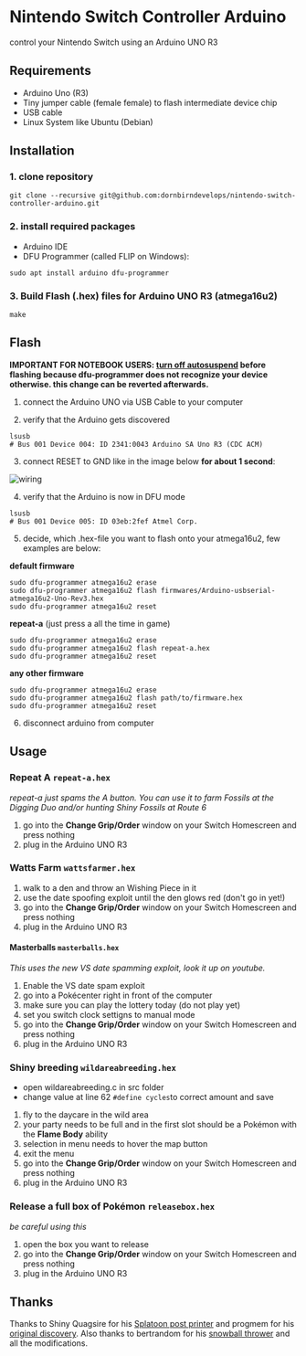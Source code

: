 # Nintendo Switch Controller Arduino

control your Nintendo Switch using an Arduino UNO R3

## Requirements

- Arduino Uno (R3)
- Tiny jumper cable (female female) to flash intermediate device chip
- USB cable
- Linux System like Ubuntu (Debian)

## Installation

### 1. clone repository

```
git clone --recursive git@github.com:dornbirndevelops/nintendo-switch-controller-arduino.git
```

### 2. install required packages

- Arduino IDE
- DFU Programmer (called FLIP on Windows):

```
sudo apt install arduino dfu-programmer
```

### 3. Build Flash (.hex) files for Arduino UNO R3 (atmega16u2)

```
make
```

## Flash

**IMPORTANT FOR NOTEBOOK USERS: [turn off autosuspend](https://unix.stackexchange.com/questions/91027/how-to-disable-usb-autosuspend-on-kernel-3-7-10-or-above) before flashing because dfu-programmer does not recognize your device otherwise. this change can be reverted afterwards.**

1. connect the Arduino UNO via USB Cable to your computer

2. verify that the Arduino gets discovered

```
lsusb
# Bus 001 Device 004: ID 2341:0043 Arduino SA Uno R3 (CDC ACM)
```

3. connect RESET to GND like in the image below **for about 1 second**:

![wiring](https://www.arduino.cc/en/uploads/Hacking/Uno-front-DFU-reset.png)

4. verify that the Arduino is now in DFU mode

```
lsusb
# Bus 001 Device 005: ID 03eb:2fef Atmel Corp.
```

5. decide, which .hex-file you want to flash onto your atmega16u2, few examples are below:

**default firmware**

```
sudo dfu-programmer atmega16u2 erase
sudo dfu-programmer atmega16u2 flash firmwares/Arduino-usbserial-atmega16u2-Uno-Rev3.hex
sudo dfu-programmer atmega16u2 reset
```

**repeat-a** (just press a all the time in game)

```
sudo dfu-programmer atmega16u2 erase
sudo dfu-programmer atmega16u2 flash repeat-a.hex
sudo dfu-programmer atmega16u2 reset
```

**any other firmware**

```
sudo dfu-programmer atmega16u2 erase
sudo dfu-programmer atmega16u2 flash path/to/firmware.hex
sudo dfu-programmer atmega16u2 reset
```

6. disconnect arduino from computer

## Usage

### Repeat A `repeat-a.hex`

_repeat-a just spams the A button. You can use it to farm Fossils at the Digging Duo and/or hunting Shiny Fossils at Route 6_

1. go into the **Change Grip/Order** window on your Switch Homescreen and press nothing
2. plug in the Arduino UNO R3

### Watts Farm `wattsfarmer.hex`

1. walk to a den and throw an Wishing Piece in it
2. use the date spoofing exploit until the den glows red (don't go in yet!)
3. go into the **Change Grip/Order** window on your Switch Homescreen and press nothing
4. plug in the Arduino UNO R3

#### Masterballs `masterballs.hex`

_This uses the new VS date spamming exploit, look it up on youtube._

1. Enable the VS date spam exploit
2. go into a Pokécenter right in front of the computer
3. make sure you can play the lottery today (do not play yet)
4. set you switch clock settigns to manual mode
5. go into the **Change Grip/Order** window on your Switch Homescreen and press nothing
6. plug in the Arduino UNO R3

### Shiny breeding `wildareabreeding.hex`

- open wildareabreeding.c in src folder
- change value at line 62 `#define cycles`to correct amount and save

1. fly to the daycare in the wild area
2. your party needs to be full and in the first slot should be a Pokémon with the **Flame Body** ability
3. selection in menu needs to hover the map button
4. exit the menu
5. go into the **Change Grip/Order** window on your Switch Homescreen and press nothing
6. plug in the Arduino UNO R3

### Release a full box of Pokémon `releasebox.hex`

_be careful using this_

1. open the box you want to release
2. go into the **Change Grip/Order** window on your Switch Homescreen and press nothing
3. plug in the Arduino UNO R3

## Thanks

Thanks to Shiny Quagsire for his [Splatoon post printer](https://github.com/shinyquagsire23/Switch-Fightstick) and progmem for his [original discovery](https://github.com/progmem/Switch-Fightstick).
Also thanks to bertrandom for his [snowball thrower](https://github.com/bertrandom/snowball-thrower) and all the modifications.
